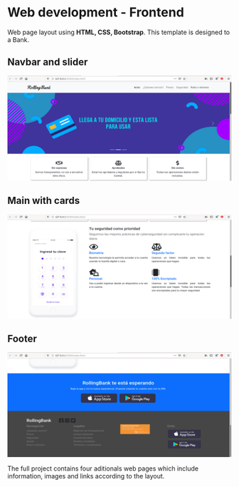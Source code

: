 # Web development - Frontend
Web page layout using **HTML, CSS, Bootstrap**. This template is designed to a Bank.

## Navbar and slider
![image info](./src/ima1.png)

## Main with cards
![image info](./src/ima2.png)

## Footer
![image info](./src/ima3.png)

The full project contains four aditionals web pages which include information, images and links according to the layout.
